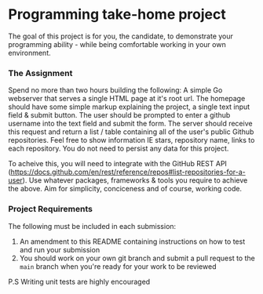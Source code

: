 # Programming take-home project
The goal of this project is for you, the candidate, to demonstrate your programming ability - while being comfortable working in your own environment.

### The Assignment
Spend no more than two hours building the following:
A simple Go webserver that serves a single HTML page at it's root url.
The homepage should have some simple markup explaining the project, a single text input field & submit button.
The user should be prompted to enter a github username into the text field and submit the form.
The server should receive this request and return a list / table containing all of the user's public Github repositories. Feel free to show information IE stars, repository name, links to each repository.
You do not need to persist any data for this project.

To acheive this, you will need to integrate with the GitHub REST API (https://docs.github.com/en/rest/reference/repos#list-repositories-for-a-user).
Use whatever packages, frameworks & tools you require to achieve the above. Aim for simplicity, conciceness and of course, working code.

### Project Requirements
The following must be included in each submission:

1. An amendment to this README containing instructions on how to test and run your submission
2. You should work on your own git branch and submit a pull request to the `main` branch when you're ready for your work to be reviewed

P.S Writing unit tests are highly encouraged
